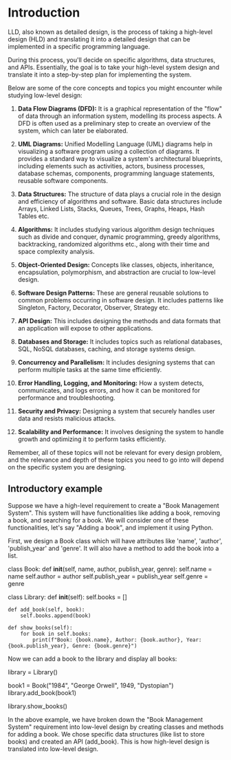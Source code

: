 # Introduction

LLD, also known as detailed design, is the process of taking a high-level design (HLD) and translating it into a detailed design that can be implemented in a specific programming language.

During this process, you'll decide on specific algorithms, data structures, and APIs. Essentially, the goal is to take your high-level system design and translate it into a step-by-step plan for implementing the system.

Below are some of the core concepts and topics you might encounter while studying low-level design:

1. **Data Flow Diagrams (DFD):** It is a graphical representation of the "flow" of data through an information system, modelling its process aspects. A DFD is often used as a preliminary step to create an overview of the system, which can later be elaborated.

2. **UML Diagrams:** Unified Modelling Language (UML) diagrams help in visualizing a software program using a collection of diagrams. It provides a standard way to visualize a system's architectural blueprints, including elements such as activities, actors, business processes, database schemas, components, programming language statements, reusable software components.

3. **Data Structures:** The structure of data plays a crucial role in the design and efficiency of algorithms and software. Basic data structures include Arrays, Linked Lists, Stacks, Queues, Trees, Graphs, Heaps, Hash Tables etc.

4. **Algorithms:** It includes studying various algorithm design techniques such as divide and conquer, dynamic programming, greedy algorithms, backtracking, randomized algorithms etc., along with their time and space complexity analysis.

5. **Object-Oriented Design:** Concepts like classes, objects, inheritance, encapsulation, polymorphism, and abstraction are crucial to low-level design.

6. **Software Design Patterns:** These are general reusable solutions to common problems occurring in software design. It includes patterns like Singleton, Factory, Decorator, Observer, Strategy etc.

7. **API Design:** This includes designing the methods and data formats that an application will expose to other applications.

8. **Databases and Storage:** It includes topics such as relational databases, SQL, NoSQL databases, caching, and storage systems design.

9. **Concurrency and Parallelism:** It includes designing systems that can perform multiple tasks at the same time efficiently.

10. **Error Handling, Logging, and Monitoring:** How a system detects, communicates, and logs errors, and how it can be monitored for performance and troubleshooting.

11. **Security and Privacy:** Designing a system that securely handles user data and resists malicious attacks.

12. **Scalability and Performance:** It involves designing the system to handle growth and optimizing it to perform tasks efficiently.

Remember, all of these topics will not be relevant for every design problem, and the relevance and depth of these topics you need to go into will depend on the specific system you are designing.

## Introductory example

Suppose we have a high-level requirement to create a "Book Management System". This system will have functionalities like adding a book, removing a book, and searching for a book. We will consider one of these functionalities, let's say "Adding a book", and implement it using Python.

First, we design a Book class which will have attributes like 'name', 'author', 'publish_year' and 'genre'. It will also have a method to add the book into a list.

class Book:
    def __init__(self, name, author, publish_year, genre):
        self.name = name
        self.author = author
        self.publish_year = publish_year
        self.genre = genre

class Library:
    def __init__(self):
        self.books = []

    def add_book(self, book):
        self.books.append(book)

    def show_books(self):
        for book in self.books:
            print(f"Book: {book.name}, Author: {book.author}, Year: {book.publish_year}, Genre: {book.genre}")

Now we can add a book to the library and display all books:

library = Library()

book1 = Book("1984", "George Orwell", 1949, "Dystopian")
library.add_book(book1)

library.show_books()

In the above example, we have broken down the "Book Management System" requirement into low-level design by creating classes and methods for adding a book. We chose specific data structures (like list to store books) and created an API (add_book). This is how high-level design is translated into low-level design.